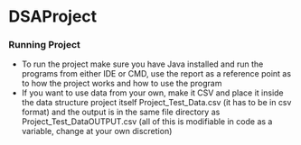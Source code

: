 # DSAProject
<h3> Running Project </h3>

- To run the project make sure you have Java installed and run the programs from either IDE or CMD, use the report as a reference point as to how the project works and how to use the program
- If you want to use data from your own, make it CSV and place it inside the data structure project itself Project_Test_Data.csv (it has to be in csv format) and the output is in the same file directory as Project_Test_DataOUTPUT.csv (all of this is modifiable in code as a variable, change at your own discretion)

